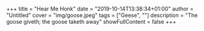 +++
title = "Hear Me Honk"
date = "2019-10-14T13:38:34+01:00"
author = "Untitled"
cover = "img/goose.jpeg"
tags = ["Geese", ""]
description = "The goose giveth; the goose taketh away"
showFullContent = false
+++

